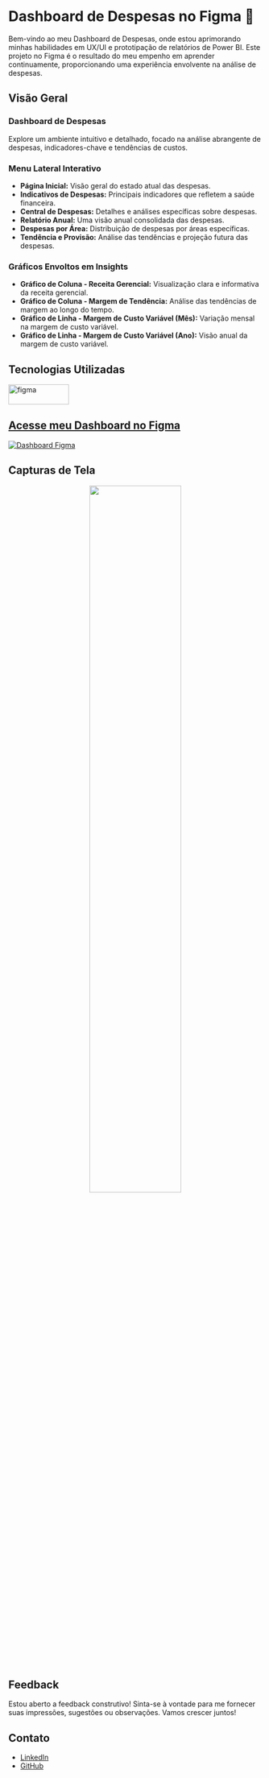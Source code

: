 # Dashboard de Despesas no Figma 🚀

Bem-vindo ao meu Dashboard de Despesas, onde estou aprimorando minhas habilidades em UX/UI e prototipação de relatórios de Power BI. Este projeto no Figma é o resultado do meu empenho em aprender continuamente, proporcionando uma experiência envolvente na análise de despesas.

## **Visão Geral**

### Dashboard de Despesas
Explore um ambiente intuitivo e detalhado, focado na análise abrangente de despesas, indicadores-chave e tendências de custos.

### Menu Lateral Interativo
- **Página Inicial:** Visão geral do estado atual das despesas.
- **Indicativos de Despesas:** Principais indicadores que refletem a saúde financeira.
- **Central de Despesas:** Detalhes e análises específicas sobre despesas.
- **Relatório Anual:** Uma visão anual consolidada das despesas.
- **Despesas por Área:** Distribuição de despesas por áreas específicas.
- **Tendência e Provisão:** Análise das tendências e projeção futura das despesas.

### Gráficos Envoltos em Insights
- **Gráfico de Coluna - Receita Gerencial:** Visualização clara e informativa da receita gerencial.
- **Gráfico de Coluna - Margem de Tendência:** Análise das tendências de margem ao longo do tempo.
- **Gráfico de Linha - Margem de Custo Variável (Mês):** Variação mensal na margem de custo variável.
- **Gráfico de Linha - Margem de Custo Variável (Ano):** Visão anual da margem de custo variável.

## Tecnologias Utilizadas
<p align="left">  
  <a href="https://www.figma.com/" target="_blank" rel="noreferrer"> <img src="https://img.shields.io/badge/-figma-05122A?style=flat&logo=figma" alt="figma" width="120" height="40"/> 
</p> 

## Acesse meu Dashboard no Figma
[![Dashboard Figma](https://img.shields.io/badge/Dashboard%20no%20Figma-Explorar%20Prot%C3%B3tipo-brightgreen)](https://www.figma.com/community/file/1280894692956636469/dashboard-da-oi)

## Capturas de Tela

<p align="center">
  <img src="https://github.com/Eduardoppereira/FIGMA_DASHBOARD_ATENDIMENTO/blob/main/Vers%C3%A3o%203%20-%20VIVO%20(1).png" width=60%>
</p>

## Feedback
Estou aberto a feedback construtivo! Sinta-se à vontade para me fornecer suas impressões, sugestões ou observações. Vamos crescer juntos!

## Contato
* [LinkedIn](www.linkedin.com/in/eduardo-pedrosap)
* [GitHub](https://github.com/Eduardoppereira)

